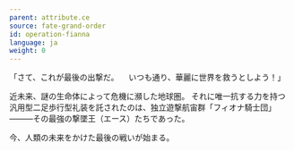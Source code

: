 ```yaml
---
parent: attribute.ce
source: fate-grand-order
id: operation-fianna
language: ja
weight: 0
---
```


「さて、これが最後の出撃だ。
　いつも通り、華麗に世界を救うとしよう！」

近未来、謎の生命体によって危機に瀕した地球圏。
それに唯一抗する力を持つ汎用型二足歩行型礼装を託されたのは、独立遊撃航宙群「フィオナ騎士団」―――その最強の撃墜王（エース）たちであった。

今、人類の未来をかけた最後の戦いが始まる。
